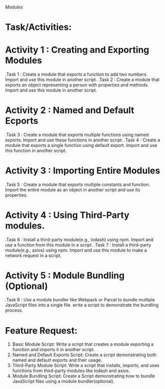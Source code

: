 ###### Modules #######

# Task/Activities:

# Activity 1 : Creating and Exporting Modules

.Task 1 : Create a module that exports a function to add two numbers. Import and use this module in another script.
.Task 2 : Create a module that exports an object representing a person with properties and methods. Import and use this module in another script.

# Activity 2 : Named and Default Ecports

.Task 3 : Create a module that exports multiple functions using named exports. Import and use these functions in another script.
.Task 4 : Create a module that exports a single function using default export. Import and use this function in another script.

# Activity 3 : Importing Entire Modules

.Task 5 : Create a module that exports multiple constants and function. Import the entire module as an object in another script and use its properties.

# Activity 4 : Using Third-Party modules.

.Task 6 : Install a third-party module(e.g., lodash) using npm. Import and use a function from this module in a script.
.Task 7 : Install a third-party module(e.g., axios) using npm. Import and use this module to make a network request in a script.

# Activity 5 : Module Bundling (Optional)

.Task 8 : Use a module bundler like Webpack or Parcel to bundle multiple JavaScript files into a single file. write a script to demonstrate the bundling process.

# Feature Request:
1. Basic Module Script: Write a script that creates a module exporting a function and imports it in another script.
2. Named and Default Exports Script: Create a script demonstrating both named and default exports and their usage.
3. Third-Party Module Script: Write a script that installs, imports, and uses functions from third-party modules like lodash and axios.
4. Module Bundling Script: Create a Script demonstrating how to bundle JavaScript files using a module bundler(optional).